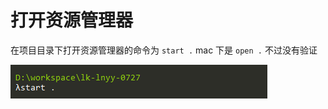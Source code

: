 # 打开资源管理器

在项目目录下打开资源管理器的命令为 `start .`
mac 下是 `open .` 不过没有验证

![截图](./images/Snipaste_2023-08-07_13-59-27.png)
